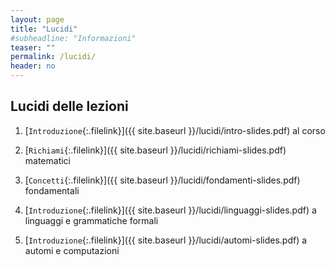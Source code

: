 ```yaml
---
layout: page
title: "Lucidi"
#subheadline: "Informazioni"
teaser: ""
permalink: /lucidi/
header: no
---
```


## Lucidi delle lezioni

1. [`Introduzione`{:.filelink}]({{ site.baseurl }}/lucidi/intro-slides.pdf) al corso

1. [`Richiami`{:.filelink}]({{ site.baseurl }}/lucidi/richiami-slides.pdf) matematici

1. [`Concetti`{:.filelink}]({{ site.baseurl }}/lucidi/fondamenti-slides.pdf) fondamentali

1. [`Introduzione`{:.filelink}]({{ site.baseurl }}/lucidi/linguaggi-slides.pdf) a linguaggi e grammatiche formali

1. [`Introduzione`{:.filelink}]({{ site.baseurl }}/lucidi/automi-slides.pdf) a automi e computazioni

